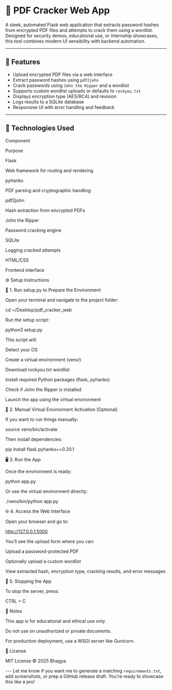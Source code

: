 # 🔐 PDF Cracker Web App

A sleek, automated Flask web application that extracts password hashes from encrypted PDF files and attempts to crack them using a wordlist. Designed for security demos, educational use, or internship showcases, this tool combines modern UI sensibility with backend automation.

---

## 🚀 Features

- Upload encrypted PDF files via a web interface
- Extract password hashes using `pdf2john`
- Crack passwords using `John the Ripper` and a wordlist
- Supports custom wordlist uploads or defaults to `rockyou.txt`
- Displays encryption type (AES/RC4) and revision
- Logs results to a SQLite database
- Responsive UI with error handling and feedback

---

## 🧰 Technologies Used

Component

Purpose

Flask

Web framework for routing and rendering

pyhanko

PDF parsing and cryptographic handling

pdf2john

Hash extraction from encrypted PDFs

John the Ripper

Password cracking engine

SQLite

Logging cracked attempts

HTML/CSS

Frontend interface

⚙️ Setup Instructions

🧰 1. Run setup.py to Prepare the Environment

Open your terminal and navigate to the project folder:

cd ~/Desktop/pdf_cracker_web

Run the setup script:

python3 setup.py

This script will:

Detect your OS

Create a virtual environment (venv/)

Download rockyou.txt wordlist

Install required Python packages (flask, pyhanko)

Check if John the Ripper is installed

Launch the app using the virtual environment

🧪 2. Manual Virtual Environment Activation (Optional)

If you want to run things manually:

source venv/bin/activate

Then install dependencies:

pip install flask pyhanko==0.20.1

🖥️ 3. Run the App

Once the environment is ready:

python app.py

Or use the virtual environment directly:

./venv/bin/python app.py

🌐 4. Access the Web Interface

Open your browser and go to:

http://127.0.0.1:5000

You’ll see the upload form where you can:

Upload a password-protected PDF

Optionally upload a custom wordlist

View extracted hash, encryption type, cracking results, and error messages

🧼 5. Stopping the App

To stop the server, press:

CTRL + C

📌 Notes

This app is for educational and ethical use only.

Do not use on unauthorized or private documents.

For production deployment, use a WSGI server like Gunicorn.

📄 License

MIT License © 2025 Bhagya

 ---  Let me know if you want me to generate a matching `requirements.txt`, add screenshots, or prep a GitHub release draft. You're ready to showcase this like a pro!
